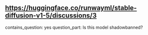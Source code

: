 ## https://huggingface.co/runwayml/stable-diffusion-v1-5/discussions/3

contains_question: yes
question_part: Is this model shadowbanned?